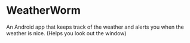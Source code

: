 # WeatherWorm
An Android app that keeps track of the weather and alerts you when the weather is nice.
(Helps you look out the window)

